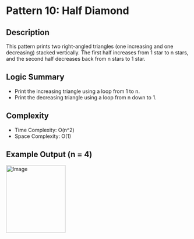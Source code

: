 # Pattern 10: Half Diamond

## Description
This pattern prints two right-angled triangles (one increasing and one decreasing) stacked vertically.
The first half increases from 1 star to n stars, and the second half decreases back from n stars to 1 star.

## Logic Summary
- Print the increasing triangle using a loop from 1 to n.
- Print the decreasing triangle using a loop from n down to 1.

## Complexity
- Time Complexity: O(n^2)
- Space Complexity: O(1)

## Example Output (n = 4)
<img width="163" height="185" alt="Image" src="https://github.com/user-attachments/assets/c160d728-e962-4612-ac3a-9d2d4bdeacf0" />
